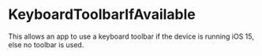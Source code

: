 # KeyboardToolbarIfAvailable
This allows an app to use a keyboard toolbar if the device is running iOS 15, else no toolbar is used.
